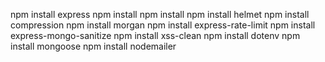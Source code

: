 npm install express
npm install
npm install 
npm install helmet
npm install compression
npm install morgan
npm install express-rate-limit
npm install express-mongo-sanitize
npm install xss-clean
npm install dotenv
npm install mongoose
npm install nodemailer